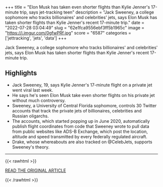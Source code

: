 +++
title = "Elon Musk has taken even shorter flights than Kylie Jenner's 17-minute trip, says jet-tracking teen"
description = "Jack Sweeney, a college sophomore who tracks billionaires' and celebrities' jets, says Elon Musk has taken shorter flights than Kylie Jenner's recent 17-minute trip."
date = "2022-07-28 03:04:49"
slug = "62e1fca9556ebf3ff5b1965c"
image = "https://i.imgur.com/0gfwPRf.jpg"
score = "6587"
categories = ['jettracking', 'jets', 'data']
+++

Jack Sweeney, a college sophomore who tracks billionaires' and celebrities' jets, says Elon Musk has taken shorter flights than Kylie Jenner's recent 17-minute trip.

## Highlights

- Jack Sweeney, 19, says Kylie Jenner's 17-minute flight on a private jet went viral last week.
- He says he's seen Elon Musk take even shorter flights on his private jet without much controversy.
- Sweeney, a University of Central Florida sophomore, controls 30 Twitter accounts that track the private jets of billionaires, celebrities and Russian oligarchs.
- The accounts, which started popping up in June 2020, automatically publish flight coordinates from code that Sweeney wrote to pull data from public websites like ADS-B Exchange, which post the location, altitude and speed transmitted by every federally regulated aircraft.
- Drake, whose whereabouts are also tracked on @CelebJets, supports Sweeney's theory.

---

{{< rawhtml >}}
  <p class="article-category">
    <a target="_blank" href="https://www.cnbc.com/2022/07/27/jack-sweeney-elon-musk-has-taken-shorter-flights-than-kylie-jenner.html">READ THE ORIGINAL ARTICLE</a>
  </p>
{{< /rawhtml >}}
